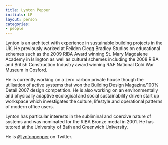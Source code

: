```yaml
---
title: Lynton Pepper
initials: LP
layout: person
categories:
- people
---
```


Lynton is an architect with experience in sustainable building projects in the UK.
He previously worked at Feilden Clegg Bradley Studios on educational schemes such
as the 2009 RIBA Award winning St. Mary Magdalene Academy in Islington as well as
cultural schemes including the 2008 RIBA and British Construction Industry award
winning RAF National Cold War Museum in Cosford.

He is currently working on a zero carbon private house though the utilisation of
active systems that won the Building Design Magazine/100% Detail 2007 design
competition. He is also working on an environmentally and physically adaptive
ecological and social sustainability driven start up workspace which investigates
the culture, lifestyle and operational patterns of modern office users.

Lynton has particular interests in the subliminal and coercive nature of systems
and was nominated for the RIBA Bronze medal in 2001. He has tutored at the
University of Bath and Greenwich University.

He is [@lyntonpepper][] on Twitter.

[@lyntonpepper]: https://twitter.com/lyntonpepper